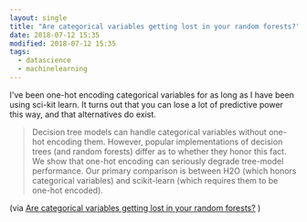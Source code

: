 ```yaml
---
layout: single
title: "Are categorical variables getting lost in your random forests?"
date: 2018-07-12 15:35
modified: 2018-07-12 15:35
tags:
  - datascience
  - machinelearning
---
```


I've been one-hot encoding categorical variables for as long as I have been using
sci-kit learn.
It turns out that you can lose a lot of predictive power this way,
and that alternatives do exist.

> Decision tree models can handle categorical variables without one-hot encoding them.
  However, popular implementations of decision trees (and random forests) differ
  as to whether they honor this fact.
  We show that one-hot encoding can seriously degrade tree-model performance.
  Our primary comparison is between H2O (which honors categorical variables)
  and scikit-learn (which requires them to be one-hot encoded).

(via [Are categorical variables getting lost in your random forests?](https://roamanalytics.com/2016/10/28/are-categorical-variables-getting-lost-in-your-random-forests/)
)
